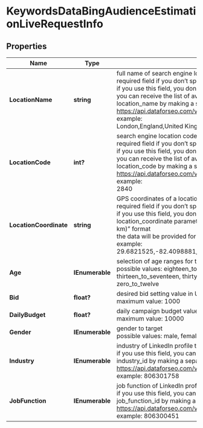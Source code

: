 # KeywordsDataBingAudienceEstimationLiveRequestInfo


## Properties

| Name | Type | Description | Notes |
|------------ | ------------- | ------------- | -------------|
**LocationName** | **string** | full name of search engine location<br>required field if you don’t specify location_code or location_coordinate<br>if you use this field, you don’t need to specify location_code or location_coordinate<br>you can receive the list of available locations of the search engine with their location_name by making a separate request to https://api.dataforseo.com/v3/keywords_data/bing/locations<br>example:<br>London,England,United Kingdom |[optional]|
**LocationCode** | **int?** | search engine location code<br>required field if you don’t specify location_name or location_coordinate<br>if you use this field, you don’t need to specify location_name or location_coordinate<br>you can receive the list of available locations of the search engines with their location_code by making a separate request to https://api.dataforseo.com/v3/keywords_data/bing/locations<br>example:<br>2840 |[optional]|
**LocationCoordinate** | **string** | GPS coordinates of a location<br>required field if you don’t specify location_name or location_code<br>if you use this field, you don’t need to specify location_name or location_code<br>location_coordinate parameter should be specified in the “latitude,longitude,radius (in km)” format<br>the data will be provided for the country the specified coordinates belong to<br>example:<br>29.6821525,-82.4098881,100 |[optional]|
**Age** | **IEnumerable<string>** | selection of age ranges for targeting<br>possible values: eighteen_to_twenty_four, fifty_to_sixty_four, sixty_five_and_above, thirteen_to_seventeen, thirty_five_to_forty_nine, twenty_five_to_thirty_four, unknown, zero_to_twelve |[optional]|
**Bid** | **float?** | desired bid setting value in USD<br>maximum value: 1000 |[optional]|
**DailyBudget** | **float?** | daily campaign budget value in USD<br>maximum value: 10000 |[optional]|
**Gender** | **IEnumerable<string>** | gender to target<br>possible values: male, female, unknown |[optional]|
**Industry** | **IEnumerable<string>** | industry of LinkedIn profile targeting<br>if you use this field, you can receive the list of available industry names  with industry_id by making a separate request to the https://api.dataforseo.com/v3/keywords_data/bing/audience_estimation/industries<br>example: 806301758 |[optional]|
**JobFunction** | **IEnumerable<string>** | job function of LinkedIn profile targeting<br>if you use this field, you can receive the list of available job function names  with job_function_id by making a separate request to the https://api.dataforseo.com/v3/keywords_data/bing/audience_estimation/job_functions<br>example: 806300451 |[optional]|